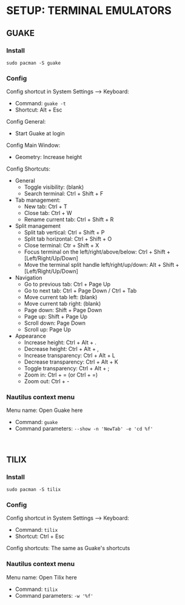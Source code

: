 # SETUP: TERMINAL EMULATORS

## GUAKE

### Install

```shell
sudo pacman -S guake
```

### Config

Config shortcut in System Settings ⟶ Keyboard:

- Command: `guake -t`
- Shortcut: Alt + Esc

Config General:

- Start Guake at login

Config Main Window:

- Geometry: Increase height

Config Shortcuts:

- General
  - Toggle visibility: (blank)
  - Search terminal: Ctrl + Shift + F
- Tab management:
  - New tab: Ctrl + T
  - Close tab: Ctrl + W
  - Rename current tab: Ctrl + Shift + R
- Split management
  - Split tab vertical: Ctrl + Shift + P
  - Split tab horizontal: Ctrl + Shift + O
  - Close terminal: Ctr + Shift + X
  - Focus terminal on the left/right/above/below: Ctrl + Shift + [Left/Right/Up/Down]
  - Move the terminal split handle left/right/up/down: Alt + Shift + [Left/Right/Up/Down]
- Navigation
  - Go to previous tab: Ctrl + Page Up
  - Go to next tab: Ctrl + Page Down / Ctrl + Tab
  - Move current tab left: (blank)
  - Move current tab right: (blank)
  - Page down: Shift + Page Down
  - Page up: Shift + Page Up
  - Scroll down: Page Down
  - Scroll up: Page Up
- Appearance
  - Increase height: Ctrl + Alt + .
  - Decrease height: Ctrl + Alt + ,
  - Increase transparency: Ctrl + Alt + L
  - Decrease transparency: Ctrl + Alt + K
  - Toggle transparency: Ctrl + Alt + ;
  - Zoom in: Ctrl + = (or Ctrl + =)
  - Zoom out: Ctrl + -

### Nautilus context menu

Menu name: Open Guake here

- Command: `guake`
- Command parameters: `--show -n 'NewTab' -e 'cd %f'`

&nbsp;

## TILIX

### Install

```shell
sudo pacman -S tilix
```

### Config

Config shortcut in System Settings ⟶ Keyboard:

- Command: `tilix`
- Shortcut: Ctrl + Esc

Config shortcuts: The same as Guake's shortcuts

### Nautilus context menu

Menu name: Open Tilix here

- Command: `tilix`
- Command parameters: `-w '%f'`
